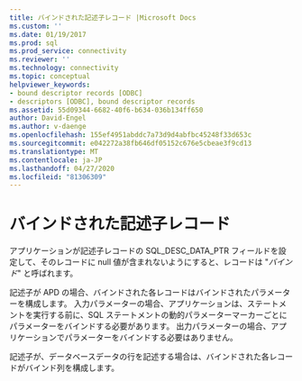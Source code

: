```yaml
---
title: バインドされた記述子レコード |Microsoft Docs
ms.custom: ''
ms.date: 01/19/2017
ms.prod: sql
ms.prod_service: connectivity
ms.reviewer: ''
ms.technology: connectivity
ms.topic: conceptual
helpviewer_keywords:
- bound descriptor records [ODBC]
- descriptors [ODBC], bound descriptor records
ms.assetid: 55d09344-6682-40f6-b634-036b134ff650
author: David-Engel
ms.author: v-daenge
ms.openlocfilehash: 155ef4951abddc7a73d9d4abfbc45248f33d653c
ms.sourcegitcommit: e042272a38fb646df05152c676e5cbeae3f9cd13
ms.translationtype: MT
ms.contentlocale: ja-JP
ms.lasthandoff: 04/27/2020
ms.locfileid: "81306309"
---
```

# <a name="bound-descriptor-records"></a>バインドされた記述子レコード
アプリケーションが記述子レコードの SQL_DESC_DATA_PTR フィールドを設定して、そのレコードに null 値が含まれないようにすると、レコードは "*バインド*" と呼ばれます。  
  
 記述子が APD の場合、バインドされた各レコードはバインドされたパラメーターを構成します。 入力パラメーターの場合、アプリケーションは、ステートメントを実行する前に、SQL ステートメントの動的パラメーターマーカーごとにパラメーターをバインドする必要があります。 出力パラメーターの場合、アプリケーションでパラメーターをバインドする必要はありません。  
  
 記述子が、データベースデータの行を記述する場合は、バインドされた各レコードがバインド列を構成します。
